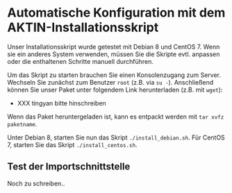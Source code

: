 ﻿Automatische Konfiguration mit dem AKTIN-Installationsskript
===============================================

Unser Installationsskript wurde getestet mit Debian 8 und CentOS 7.
Wenn sie ein anderes System verwenden, müssen Sie die Skripte evtl. 
anpassen oder die enthaltenen Schritte manuell durchführen.

Um das Skript zu starten brauchen Sie einen Konsolenzugang zum Server.
Wechseln Sie zunächst zum Benutzer `root` (z.B. via `su -`). Anschließend
können Sie unser Paket unter folgendem Link herunterladen (z.B. mit `wget`):

- XXX tingyan bitte hinschreiben

Wenn das Paket heruntergeladen ist, kann es entpackt werden mit `tar xvfz paketname`.

Unter Debian 8, starten Sie nun das Skript `./install_debian.sh`.
Für CentOS 7, starten Sie das Skript `./install_centos.sh`.



Test der Importschnittstelle
----------------------------
Noch zu schreiben..